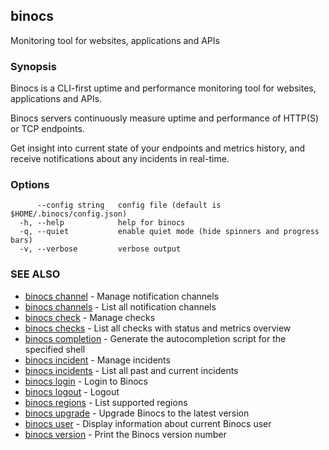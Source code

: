 ## binocs

Monitoring tool for websites, applications and APIs

### Synopsis


Binocs is a CLI-first uptime and performance monitoring tool for websites, applications and APIs.

Binocs servers continuously measure uptime and performance of HTTP(S) or TCP endpoints. 

Get insight into current state of your endpoints and metrics history, and receive notifications about any incidents in real-time.



### Options

```
      --config string   config file (default is $HOME/.binocs/config.json)
  -h, --help            help for binocs
  -q, --quiet           enable quiet mode (hide spinners and progress bars)
  -v, --verbose         verbose output
```

### SEE ALSO

* [binocs channel](binocs_channel.md)	 - Manage notification channels
* [binocs channels](binocs_channels.md)	 - List all notification channels
* [binocs check](binocs_check.md)	 - Manage checks
* [binocs checks](binocs_checks.md)	 - List all checks with status and metrics overview
* [binocs completion](binocs_completion.md)	 - Generate the autocompletion script for the specified shell
* [binocs incident](binocs_incident.md)	 - Manage incidents
* [binocs incidents](binocs_incidents.md)	 - List all past and current incidents
* [binocs login](binocs_login.md)	 - Login to Binocs
* [binocs logout](binocs_logout.md)	 - Logout
* [binocs regions](binocs_regions.md)	 - List supported regions
* [binocs upgrade](binocs_upgrade.md)	 - Upgrade Binocs to the latest version
* [binocs user](binocs_user.md)	 - Display information about current Binocs user
* [binocs version](binocs_version.md)	 - Print the Binocs version number

